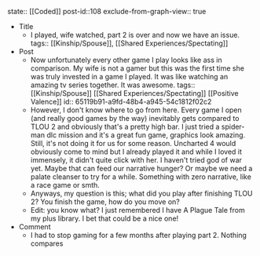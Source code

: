 state:: [[Coded]]
post-id::108
exclude-from-graph-view:: true

- Title
	- I played, wife watched, part 2 is over and now we have an issue.
	  tags:: [[Kinship/Spouse]], [[Shared Experiences/Spectating]]
- Post
	- Now unfortunately every other game I play looks like ass in comparison. My wife is not a gamer but this was the first time she was truly invested in a game I played. It was like watching an amazing tv series together. It was awesome.
	  tags:: [[Kinship/Spouse]] [[Shared Experiences/Spectating]] [[Positive Valence]]
	  id:: 65119b91-a9fd-48b4-a945-54c1812f02c2
	- However, I don't know where to go from here. Every game I open (and really good games by the way) inevitably gets compared to TLOU 2 and obviously that's a pretty high bar. I just tried a spider-man dlc mission and it's a great fun game, graphics look amazing. Still, it's not doing it for us for some reason. Uncharted 4 would obviously come to mind but I already played it and while I loved it immensely, it didn't quite click with her. I haven't tried god of war yet. Maybe that can feed our narrative hunger? Or maybe we need a palate cleanser to try for a while. Something with zero narrative, like a race game or smth.
	- Anyways, my question is this; what did you play after finishing TLOU 2? You finish the game, how do you move on?
	- Edit: you know what? I just remembered I have A Plague Tale from my plus library. I bet that could be a nice one!
- Comment
	- I had to stop gaming for a few months after playing part 2. Nothing compares